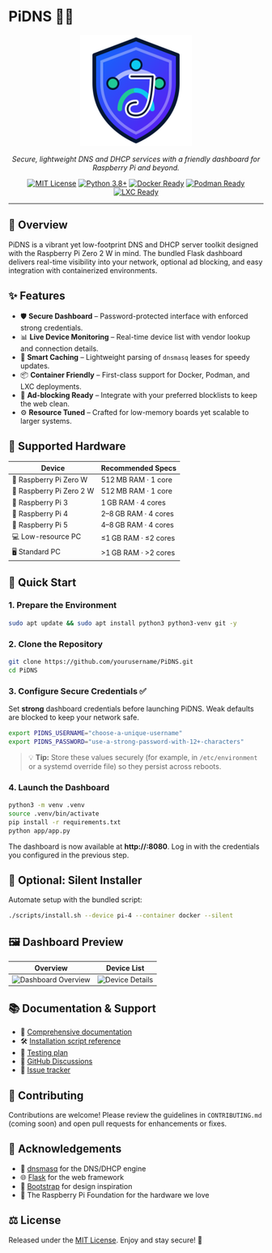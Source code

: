# PiDNS 🔐📡

<p align="center">
  <img src="app/static/images/pidns-logo.svg" alt="PiDNS Logo" width="220" />
</p>

<p align="center">
  <em>Secure, lightweight DNS and DHCP services with a friendly dashboard for Raspberry Pi and beyond.</em>
</p>

<p align="center">
  <a href="https://opensource.org/licenses/MIT"><img src="https://img.shields.io/badge/License-MIT-yellow.svg" alt="MIT License"></a>
  <a href="https://www.python.org/downloads/"><img src="https://img.shields.io/badge/python-3.8%2B-blue.svg" alt="Python 3.8+"></a>
  <a href="https://www.docker.com/"><img src="https://img.shields.io/badge/docker-ready-0d6efd.svg" alt="Docker Ready"></a>
  <a href="https://podman.io/"><img src="https://img.shields.io/badge/podman-ready-6f42c1.svg" alt="Podman Ready"></a>
  <a href="https://linuxcontainers.org/"><img src="https://img.shields.io/badge/lxc-ready-20c997.svg" alt="LXC Ready"></a>
</p>

---

## 🌈 Overview

PiDNS is a vibrant yet low-footprint DNS and DHCP server toolkit designed with the Raspberry Pi Zero 2 W in mind. The bundled Flask dashboard delivers real-time visibility into your network, optional ad blocking, and easy integration with containerized environments.

## ✨ Features

- 🛡️ **Secure Dashboard** – Password-protected interface with enforced strong credentials.
- 📊 **Live Device Monitoring** – Real-time device list with vendor lookup and connection details.
- 🧠 **Smart Caching** – Lightweight parsing of `dnsmasq` leases for speedy updates.
- 📦 **Container Friendly** – First-class support for Docker, Podman, and LXC deployments.
- 🧽 **Ad-blocking Ready** – Integrate with your preferred blocklists to keep the web clean.
- ⚙️ **Resource Tuned** – Crafted for low-memory boards yet scalable to larger systems.

## 🧭 Supported Hardware

| Device | Recommended Specs |
| ------ | ----------------- |
| 🍓 Raspberry Pi Zero W | 512 MB RAM · 1 core |
| 🍓 Raspberry Pi Zero 2 W | 512 MB RAM · 1 core |
| 🍓 Raspberry Pi 3 | 1 GB RAM · 4 cores |
| 🍓 Raspberry Pi 4 | 2–8 GB RAM · 4 cores |
| 🍓 Raspberry Pi 5 | 4–8 GB RAM · 4 cores |
| 💻 Low-resource PC | ≤1 GB RAM · ≤2 cores |
| 🖥️ Standard PC | >1 GB RAM · >2 cores |

## 🚀 Quick Start

### 1. Prepare the Environment

```bash
sudo apt update && sudo apt install python3 python3-venv git -y
```

### 2. Clone the Repository

```bash
git clone https://github.com/yourusername/PiDNS.git
cd PiDNS
```

### 3. Configure Secure Credentials ✅

Set **strong** dashboard credentials before launching PiDNS. Weak defaults are blocked to keep your network safe.

```bash
export PIDNS_USERNAME="choose-a-unique-username"
export PIDNS_PASSWORD="use-a-strong-password-with-12+-characters"
```

> 💡 **Tip:** Store these values securely (for example, in `/etc/environment` or a systemd override file) so they persist across reboots.

### 4. Launch the Dashboard

```bash
python3 -m venv .venv
source .venv/bin/activate
pip install -r requirements.txt
python app/app.py
```

The dashboard is now available at **http://<host-ip>:8080**. Log in with the credentials you configured in the previous step.

## 🤖 Optional: Silent Installer

Automate setup with the bundled script:

```bash
./scripts/install.sh --device pi-4 --container docker --silent
```

## 🖼️ Dashboard Preview

| Overview | Device List |
| -------- | ----------- |
| ![Dashboard Overview](https://github.com/yourusername/PiDNS/raw/main/docs/screenshots/dashboard.png) | ![Device Details](https://github.com/yourusername/PiDNS/raw/main/docs/screenshots/device-details.png) |

## 📚 Documentation & Support

- 📘 [Comprehensive documentation](comprehensive_documentation.md)
- 🛠️ [Installation script reference](installation_script_modification_plan.md)
- 🧪 [Testing plan](testing_plan.md)
- 💬 [GitHub Discussions](https://github.com/yourusername/PiDNS/discussions)
- 🐞 [Issue tracker](https://github.com/yourusername/PiDNS/issues)

## 🤝 Contributing

Contributions are welcome! Please review the guidelines in `CONTRIBUTING.md` (coming soon) and open pull requests for enhancements or fixes.

## 🙌 Acknowledgements

- 🧭 [dnsmasq](http://www.thekelleys.org.uk/dnsmasq/doc.html) for the DNS/DHCP engine
- 🌐 [Flask](https://flask.palletsprojects.com/) for the web framework
- 🎨 [Bootstrap](https://getbootstrap.com/) for design inspiration
- 🧩 The Raspberry Pi Foundation for the hardware we love

## ⚖️ License

Released under the [MIT License](LICENSE). Enjoy and stay secure! 🔐

